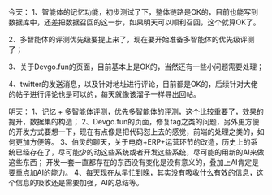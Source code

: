 
今天：
1、智能体的记忆功能，初步测试了下，整体链路是OK的，目前也能写到数据库中，还差把数据召回的这一步，如果明天可以顺利召回，这个就算OK了。

2、多智能体的评测优先级要提上来了，现在要开始准备多智能体的优先级评测了；

3、关于Devgo.fun的页面，目前基本上是OK的，当然还有一些小问题需要处理；

4、twitter的发送消息，以及针对地址进行评论，目前都是OK的，后续针对大佬的帖子进行评论也是可以的，每天就像该溜子一样导出回帖。

明天：
1、记忆 + 多智能体评测，优先多智能体的评测，这个比较重要了，效果的提升，数据集的构造；
2、Devgo.fun的页面，修复tag之类的问题，另外更方便的开发方式要想一下，现在有点像是把代码怼上去的感觉，前端的处理之类的，如何更加方便等。
3、伯灵的聊天，关于电商+ERP+运营环节的改造，历史上的系统已经存在了，尽可能少的动这些系统或者开发这些系统，尽可能的用新的AI来做这些东西； 开发一套一直都存在的东西没有变化是没有意义的，叠加上AI肯定是要重点加AI的能力。
4、每天现在从早忙到晚，其实没有吸收什么有效的信息，这个信息的吸收还是需要加强，AI的总结等。